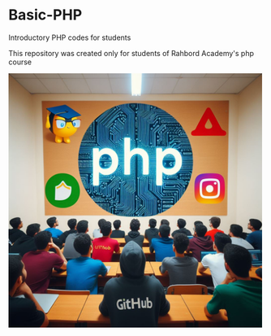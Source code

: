# Basic-PHP
Introductory PHP codes for students


This repository was created only for students of Rahbord Academy's php course

<img src="https://github.com/Mohammadhosseinmoeinzadeh/Basic-PHP/blob/main/PHP.jpeg" alt="not image" width="500" height="500">
